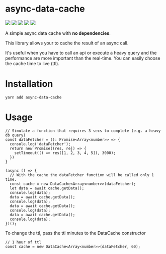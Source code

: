 # async-data-cache
<img src=https://img.shields.io/npm/l/async-data-cache> <img src=https://img.shields.io/snyk/vulnerabilities/github/emiliosp/async-data-cache> <img src=https://img.shields.io/npm/v/async-data-cache> <img src=https://img.shields.io/badge/keyword-performance-blue> <img src=https://img.shields.io/badge/keyword-cache-blue>

A simple async data cache with __no dependencies__.

This library allows your to cache the result of an async call. 

It's useful when you have to call an api or execute a heavy query and the performance are more important than the real-time.
You can easily choose the cache time to live (ttl).

# Installation
```
yarn add async-data-cache
```

# Usage
```
// Simulate a function that requires 3 secs to complete (e.g. a heavy db query)
const dataFetcher = (): Promise<Array<number>> => {
  console.log('dataFetcher');
  return new Promise((res, rej) => {
    setTimeout(() => res([1, 2, 3, 4, 5]), 3000);
  })
}

(async () => {
  // With the cache the dataFetcher function will be called only 1 time.
  const cache = new DataCache<Array<number>>(dataFetcher);
  let data = await cache.getData();
  console.log(data);
  data = await cache.getData();
  console.log(data);
  data = await cache.getData();
  console.log(data);
  data = await cache.getData();
  console.log(data);
})();
```

To change the ttl, pass the ttl minutes to the DataCache constructor
```
// 1 hour of ttl
const cache = new DataCache<Array<number>>(dataFetcher, 60);
```

